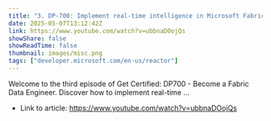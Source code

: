 ```yaml
---
title: "3. DP-700: Implement real-time intelligence in Microsoft Fabric"
date: 2025-05-07T13:12:42Z
link: https://www.youtube.com/watch?v=ubbnaDOojQs
showShare: false
showReadTime: false
thumbnail: images/misc.png
tags: ["developer.microsoft.com/en-us/reactor"]
---
```

Welcome to the third episode of Get Certified: DP700 - Become a Fabric Data Engineer. Discover how to implement real-time ...

- Link to article: https://www.youtube.com/watch?v=ubbnaDOojQs